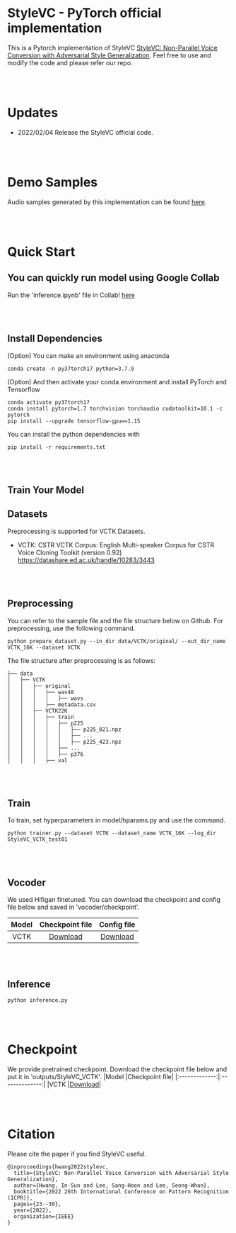 <!-- VS code에서 markdown preview > contorl + shift +v

-->


# StyleVC - PyTorch official implementation

This is a Pytorch implementation of StyleVC [StyleVC: Non-Parallel Voice Conversion with Adversarial Style Generalization](https://github.com/intory89/StyleVC). Feel free to use and modify the code and please refer our repo.

<br><br>
# Updates
+ 2022/02/04 Release the StyleVC official code.

<br><br>
# Demo Samples
Audio samples generated by this implementation can be found [here](https://prml-lab-speech-team.github.io/demo/insun-hwang/StyleVC/).

<br><br>
# Quick Start
## You can quickly run model using Google Collab
Run the 'inference.ipynb' file in Collab! [here](https://drive.google.com/file/d/1Dr9CKOAME8iu1G1YIRm6asFLgPaGiLUT/view?usp=sharing)


<br><br>
## Install Dependencies
(Option) You can make an environment using anaconda
```
conda create -n py37torch17 python=3.7.9
```

(Option) And then activate your conda environment and install PyTorch and Tensorflow
```
conda activate py37torch17
conda install pytorch=1.7 torchvision torchaudio cudatoolkit=10.1 -c pytorch
pip install --upgrade tensorflow-gpu==1.15
```

You can install the python dependencies with
```
pip install -r requirements.txt
```

<br><br>
## Train Your Model
## Datasets
Preprocessing is supported for VCTK Datasets. 
+ VCTK: CSTR VCTK Corpus: English Multi-speaker Corpus for CSTR Voice Cloning Toolkit (version 0.92)
https://datashare.ed.ac.uk/handle/10283/3443

<br><br>
## Preprocessing
You can refer to the sample file and the file structure below on Github. For preprocessing, use the following command.

```
python prepare_dataset.py --in_dir data/VCTK/original/ --out_dir_name VCTK_16K --dataset VCTK
```




The file structure after preprocessing is as follows:
```
├── data
│   ├── VCTK
│   │   ├── original    
│   │   │   ├── wav48
│   │   │   │   ├── wavs
│   │   │   ├── metadata.csv
│   │   ├── VCTK22K   
│   │   │   ├── train
│   │   │   │   ├── p225
│   │   │   │   │   ├── p225_021.npz
│   │   │   │   │   ├── ...
│   │   │   │   │   ├── p225_423.npz
│   │   │   │   ├── ...
│   │   │   │   ├── p376
│   │   │   ├── val
```

<br><br>
## Train
To train, set hyperparameters in model/hparams.py and use the command.
```
python trainer.py --dataset VCTK --dataset_name VCTK_16K --log_dir StyleVC_VCTK_test01
```


<br><br>
## Vocoder
We used Hifigan finetuned. You can download the checkpoint and config file below and saved in 'vocoder/checkpoint'.

|Model          |Checkpoint file|Config file|
|:-------------:|:--------------:|:--------------:|
|VCTK           |[Download](https://drive.google.com/file/d/161vOpseswWQXrMhYs4TF1EBsHaaSmdoC/view?usp=sharing)| [Download](https://drive.google.com/file/d/1lZsurL1LINIKqHOa0MRb7zqnfeH1kGaQ/view?usp=sharing)|



<br><br>
## Inference
```
python inference.py
```

<br><br>
# Checkpoint
We provide pretrained checkpoint. Download the checkpoint file below and put it in 'outputs/StyleVC_VCTK'.
|Model          |Checkpoint file|
|:-------------:|:--------------:|
|VCTK           |[Download](https://drive.google.com/file/d/1AUZXNIun5TvZB-tLxa5xHAc4Hn0HBnC9/view?usp=sharing)|


<br><br>
# Citation
Please cite the paper if you find StyleVC useful.
```
@inproceedings{hwang2022stylevc,
  title={StyleVC: Non-Parallel Voice Conversion with Adversarial Style Generalization},
  author={Hwang, In-Sun and Lee, Sang-Hoon and Lee, Seong-Whan},
  booktitle={2022 26th International Conference on Pattern Recognition (ICPR)},
  pages={23--30},
  year={2022},
  organization={IEEE}
}
```

